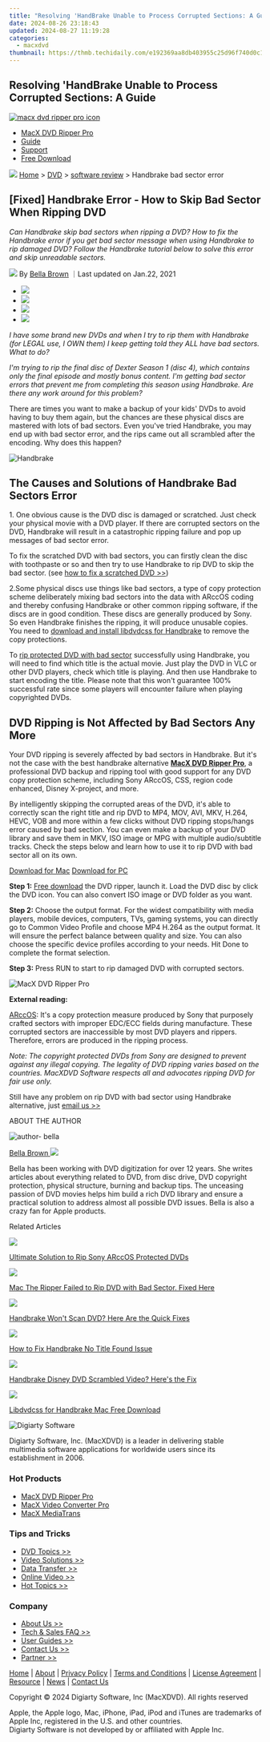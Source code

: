 ```yaml
---
title: "Resolving 'HandBrake Unable to Process Corrupted Sections: A Guide"
date: 2024-08-26 23:18:43
updated: 2024-08-27 11:19:28
categories:
  - macxdvd
thumbnail: https://thmb.techidaily.com/e192369aa8db403955c25d96f740d0c112baa081fae25bd46e53089bd06505df.png
---
```


## Resolving 'HandBrake Unable to Process Corrupted Sections: A Guide

[![macx dvd ripper pro icon](https://www.macxdvd.com/mac-dvd-video-converter-how-to/../image-style/new-seo/icon12.png)](https://tools.techidaily.com/macxdvd/products/)

* [MacX DVD Ripper Pro](https://tools.techidaily.com/macxdvd/products/)
* [Guide](https://tools.techidaily.com/macxdvd/products/)
* [Support](https://tools.techidaily.com/macxdvd/products/)
* [Free Download](https://tools.techidaily.com/macxdvd/products/)



![](https://www.macxdvd.com/mac-dvd-video-converter-how-to/../image-style/new-seo/icon7.png) [Home](https://tools.techidaily.com/macxdvd/products/) \> [DVD](https://tools.techidaily.com/macxdvd/products/) \> [software review](https://tools.techidaily.com/macxdvd/products/) \> Handbrake bad sector error

## \[Fixed\] Handbrake Error - How to Skip Bad Sector When Ripping DVD 



_Can Handbrake skip bad sectors when ripping a DVD? How to fix the Handbrake error if you get bad sector message when using Handbrake to rip damaged DVD? Follow the Handbrake tutorial below to solve this error and skip unreadable sectors._

![](https://www.macxdvd.com/mac-dvd-video-converter-how-to/../image-style/new-seo/icon6.png) By [Bella Brown](https://tools.techidaily.com/macxdvd/products/) ｜Last updated on Jan.22, 2021

* [![](https://www.macxdvd.com/mac-dvd-video-converter-how-to/../image-style/new-seo/share-fa.jpg)](https://www.facebook.com/sharer/sharer.php?u=https://www.macxdvd.com/mac-dvd-video-converter-how-to/can-handbrake-skip-bad-sectors.htm)
* [![](https://www.macxdvd.com/mac-dvd-video-converter-how-to/../image-style/new-seo/share-tw.jpg)](https://twitter.com/intent/tweet?url=https://www.macxdvd.com/mac-dvd-video-converter-how-to/can-handbrake-skip-bad-sectors.htm)
* [![](https://www.macxdvd.com/mac-dvd-video-converter-how-to/../image-style/new-seo/share-email.jpg)](https://www.macxdvd.com/mac-dvd-video-converter-how-to/mailto:info@example.com?&subject=&body=https://www.macxdvd.com/mac-dvd-video-converter-how-to/can-handbrake-skip-bad-sectors.htm)
* [![](https://www.macxdvd.com/mac-dvd-video-converter-how-to/../image-style/new-seo/share-in.jpg)](https://www.linkedin.com/shareArticle?mini=true&url=https://www.macxdvd.com/mac-dvd-video-converter-how-to/can-handbrake-skip-bad-sectors.htm&title=&summary=https://www.macxdvd.com/mac-dvd-video-converter-how-to/can-handbrake-skip-bad-sectors.htm&source=)

_I have some brand new DVDs and when I try to rip them with Handbrake (for LEGAL use, I OWN them) I keep getting told they ALL have bad sectors. What to do?_

_I'm trying to rip the final disc of Dexter Season 1 (disc 4), which contains only the final episode and mostly bonus content. I'm getting bad sector errors that prevent me from completing this season using Handbrake. Are there any work around for this problem?_

There are times you want to make a backup of your kids' DVDs to avoid having to buy them again, but the chances are these physical discs are mastered with lots of bad sectors. Even you've tried Handbrake, you may end up with bad sector error, and the rips came out all scrambled after the encoding. Why does this happen? 

![Handbrake](https://www.macxdvd.com/mac-dvd-video-converter-how-to/article-image/handbrake.jpg) 

## The Causes and Solutions of Handbrake Bad Sectors Error

1\. One obvious cause is the DVD disc is damaged or scratched. Just check your physical movie with a DVD player. If there are corrupted sectors on the DVD, Handbrake will result in a catastrophic ripping failure and pop up messages of bad sector error. 

To fix the scratched DVD with bad sectors, you can firstly clean the disc with toothpaste or so and then try to use Handbrake to rip DVD to skip the bad sector. (see [how to fix a scratched DVD >>](https://tools.techidaily.com/macxdvd/products/))

2.Some physical discs use things like bad sectors, a type of copy protection scheme deliberately mixing bad sectors into the data with ARccOS coding and thereby confusing Handbrake or other common ripping software, if the discs are in good condition. These discs are generally produced by Sony. So even Handbrake finishes the ripping, it will produce unusable copies. You need to [download and install libdvdcss for Handbrake](https://tools.techidaily.com/macxdvd/products/) to remove the copy protections. 

To [rip protected DVD with bad sector](https://tools.techidaily.com/macxdvd/products/) successfully using Handbrake, you will need to find which title is the actual movie. Just play the DVD in VLC or other DVD players, check which title is playing. And then use Handbrake to start encoding the title. Please note that this won't guarantee 100% successful rate since some players will encounter failure when playing copyrighted DVDs. 

## DVD Ripping is Not Affected by Bad Sectors Any More 

Your DVD ripping is severely affected by bad sectors in Handbrake. But it's not the case with the best handbrake alternative [**MacX DVD Ripper Pro**](https://tools.techidaily.com/macxdvd/products/), a professional DVD backup and ripping tool with good support for any DVD copy protection scheme, including Sony ARccOS, CSS, region code enhanced, Disney X-project, and more. 

By intelligently skipping the corrupted areas of the DVD, it's able to correctly scan the right title and rip DVD to MP4, MOV, AVI, MKV, H.264, HEVC, VOB and more within a few clicks without DVD ripping stops/hangs error caused by bad section. You can even make a backup of your DVD library and save them in MKV, ISO image or MPG with multiple audio/subtitle tracks. Check the steps below and learn how to use it to rip DVD with bad sector all on its own. 

[Download for Mac](https://tools.techidaily.com/macxdvd/products/) [Download for PC](https://tools.techidaily.com/macxdvd/products/) 

**Step 1:** [Free download](https://tools.techidaily.com/macxdvd/products/) the DVD ripper, launch it. Load the DVD disc by click the DVD icon. You can also convert ISO image or DVD folder as you want. 

**Step 2:** Choose the output format. For the widest compatibility with media players, mobile devices, computers, TVs, gaming systems, you can directly go to Common Video Profile and choose MP4 H.264 as the output format. It will ensure the perfect balance between quality and size. You can also choose the specific device profiles according to your needs. Hit Done to complete the format selection. 

**Step 3:** Press RUN to start to rip damaged DVD with corrupted sectors. 

![MacX DVD Ripper Pro](https://www.macxdvd.com/mac-dvd-video-converter-how-to/article-image/mdrp-zxh.png) 

**External reading:**

[ARccOS](https://en.wikipedia.org/wiki/Compact%5FDisc%5Fand%5FDVD%5Fcopy%5Fprotection): It's a copy protection measure produced by Sony that purposely crafted sectors with improper EDC/ECC fields during manufacture. These corrupted sectors are inaccessible by most DVD players and rippers. Therefore, errors are produced in the ripping process. 

_Note: The copyright protected DVDs from Sony are designed to prevent against any illegal copying. The legality of DVD ripping varies based on the countries. MacXDVD Software respects all and advocates ripping DVD for fair use only._

Still have any problem on rip DVD with bad sector using Handbrake alternative, just [email us >>](https://tools.techidaily.com/macxdvd/products/) 

ABOUT THE AUTHOR

![author- bella](https://www.macxdvd.com/mac-dvd-video-converter-how-to/../image-style/new-seo/bella.png) 

[Bella Brown ![](https://www.macxdvd.com/mac-dvd-video-converter-how-to/../image-style/new-seo/share-in1.jpg)](https://www.linkedin.com/in/bella-brown-920145104/) 

Bella has been working with DVD digitization for over 12 years. She writes articles about everything related to DVD, from disc drive, DVD copyright protection, physical structure, burning and backup tips. The unceasing passion of DVD movies helps him build a rich DVD library and ensure a practical solution to address almost all possible DVD issues. Bella is also a crazy fan for Apple products.



Related Articles

![](https://www.macxdvd.com/mac-dvd-video-converter-how-to/../image-style/new-seo/pic7.jpg)

[Ultimate Solution to Rip Sony ARccOS Protected DVDs](https://tools.techidaily.com/macxdvd/products/) 

![](https://www.macxdvd.com/mac-dvd-video-converter-how-to/../image-style/new-seo/pic6.jpg)

[Mac The Ripper Failed to Rip DVD with Bad Sector. Fixed Here](https://tools.techidaily.com/macxdvd/products/) 

![](https://www.macxdvd.com/mac-dvd-video-converter-how-to/../image-style/new-seo/pic5.jpg)

[Handbrake Won't Scan DVD? Here Are the Quick Fixes](https://tools.techidaily.com/macxdvd/products/) 

![](https://www.macxdvd.com/mac-dvd-video-converter-how-to/../image-style/new-seo/pic4.jpg)

[How to Fix Handbrake No Title Found Issue](https://tools.techidaily.com/macxdvd/products/) 

![](https://www.macxdvd.com/mac-dvd-video-converter-how-to/../image-style/new-seo/pic3.jpg)

[Handbrake Disney DVD Scrambled Video? Here's the Fix](https://tools.techidaily.com/macxdvd/products/) 

![](https://www.macxdvd.com/mac-dvd-video-converter-how-to/../image-style/new-seo/pic2.jpg)

[Libdvdcss for Handbrake Mac Free Download](https://tools.techidaily.com/macxdvd/products/) 



![Digiarty Software](https://www.macxdvd.com/mac-dvd-video-converter-how-to/../icon/logo.png) 

Digiarty Software, Inc. (MacXDVD) is a leader in delivering stable multimedia software applications for worldwide users since its establishment in 2006.

### Hot Products

* [MacX DVD Ripper Pro](https://tools.techidaily.com/macxdvd/products/)
* [MacX Video Converter Pro](https://tools.techidaily.com/macxdvd/products/)
* [MacX MediaTrans](https://tools.techidaily.com/macxdvd/products/)

### Tips and Tricks

* [DVD Topics >>](https://tools.techidaily.com/macxdvd/products/)
* [Video Solutions >>](https://tools.techidaily.com/macxdvd/products/)
* [Data Transfer >>](https://tools.techidaily.com/macxdvd/products/)
* [Online Video >>](https://tools.techidaily.com/macxdvd/products/)
* [Hot Topics >>](https://tools.techidaily.com/macxdvd/products/)

### Company

* [About Us >>](https://tools.techidaily.com/macxdvd/products/)
* [Tech & Sales FAQ >>](https://tools.techidaily.com/macxdvd/products/)
* [User Guides >>](https://tools.techidaily.com/macxdvd/products/)
* [Contact Us >>](https://tools.techidaily.com/macxdvd/products/)
* [Partner >>](https://tools.techidaily.com/macxdvd/products/)



[Home](https://tools.techidaily.com/macxdvd/products/) | [About](https://tools.techidaily.com/macxdvd/products/) | [Privacy Policy](https://tools.techidaily.com/macxdvd/products/) | [Terms and Conditions](https://tools.techidaily.com/macxdvd/products/) | [License Agreement](https://tools.techidaily.com/macxdvd/products/) | [Resource](https://tools.techidaily.com/macxdvd/products/) | [News](https://tools.techidaily.com/macxdvd/products/) | [Contact Us](https://tools.techidaily.com/macxdvd/products/)

Copyright © 2024 Digiarty Software, Inc (MacXDVD). All rights reserved

Apple, the Apple logo, Mac, iPhone, iPad, iPod and iTunes are trademarks of Apple Inc, registered in the U.S. and other countries.  
Digiarty Software is not developed by or affiliated with Apple Inc.

<ins class="adsbygoogle"
     style="display:block"
     data-ad-format="autorelaxed"
     data-ad-client="ca-pub-7571918770474297"
     data-ad-slot="1223367746"></ins>



<ins class="adsbygoogle"
     style="display:block"
     data-ad-client="ca-pub-7571918770474297"
     data-ad-slot="8358498916"
     data-ad-format="auto"
     data-full-width-responsive="true"></ins>
